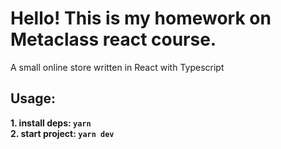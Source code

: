 # Hello! This is my homework on Metaclass react course.

A small online store written in React with Typescript

## Usage:

**1. install deps: `yarn`** \
**2. start project: `yarn dev`**

<!--
  1. Вынес логику роутинга в config/Routes, Хочу понять хорошее ли это решение.
  2. Убрал из App все, кроме одной строчки с импортом стилей. Мне кажется, что в данном случае будет излишне создание доп обёрток и(или) вложенности в DOM-дереве. По сути это просто подключение стилей, которые применятся ко всему App.
 -->
